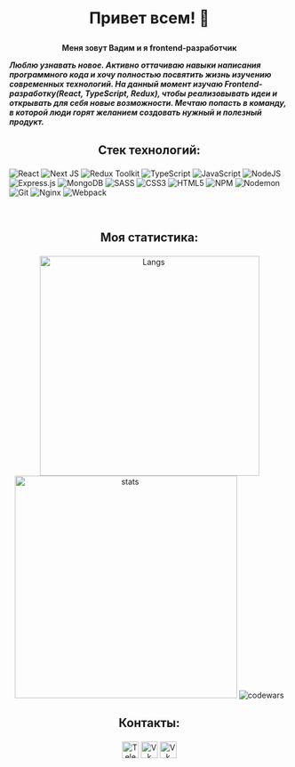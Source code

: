 # **<p align="center">Привет всем! 👋 </p>**

**<p align="center">Меня зовут Вадим и я frontend-разработчик</p>**

***Люблю узнавать новое. Активно оттачиваю навыки написания программного кода и хочу полностью посвятить жизнь изучению современных технологий. На данный момент изучаю Frontend-разработку(React, TypeScript, Redux), чтобы реализовывать идеи и открывать для себя новые возможности. Мечтаю попасть в команду, в которой люди горят желанием создовать нужный и полезный продукт.***
<br>

## <p align="center">Стек технологий:</p>
![React](https://img.shields.io/badge/react-%2320232a.svg?style=for-the-badge&logo=react&logoColor=%2361DAFB)
![Next JS](https://img.shields.io/badge/Next-black?style=for-the-badge&logo=next.js&logoColor=white)
![Redux Toolkit](https://img.shields.io/badge/Redux&nbsp;Toolkit-333?style=for-the-badge&logo=redux&logoColor=7549bc)
![TypeScript](https://img.shields.io/badge/typescript-%23007ACC.svg?style=for-the-badge&logo=typescript&logoColor=white)
![JavaScript](https://img.shields.io/badge/javascript-%23323330.svg?style=for-the-badge&logo=javascript&logoColor=%23F7DF1E)
![NodeJS](https://img.shields.io/badge/node.js-6DA55F?style=for-the-badge&logo=node.js&logoColor=white)
![Express.js](https://img.shields.io/badge/express.js-%23404d59.svg?style=for-the-badge&logo=express&logoColor=%2361DAFB)
![MongoDB](https://img.shields.io/badge/MongoDB-%234ea94b.svg?style=for-the-badge&logo=mongodb&logoColor=white)
![SASS](https://img.shields.io/badge/SASS-hotpink.svg?style=for-the-badge&logo=SASS&logoColor=white)
![CSS3](https://img.shields.io/badge/css3-%231572B6.svg?style=for-the-badge&logo=css3&logoColor=white)
![HTML5](https://img.shields.io/badge/html5-%23E34F26.svg?style=for-the-badge&logo=html5&logoColor=white)
![NPM](https://img.shields.io/badge/NPM-%23CB3837.svg?style=for-the-badge&logo=npm&logoColor=white) 
![Nodemon](https://img.shields.io/badge/NODEMON-%23323330.svg?style=for-the-badge&logo=nodemon&logoColor=%BBDEAD)
![Git](https://img.shields.io/badge/git-%23F05033.svg?style=for-the-badge&logo=git&logoColor=white)
![Nginx](https://img.shields.io/badge/nginx-%23009639.svg?style=for-the-badge&logo=nginx&logoColor=white)
![Webpack](https://img.shields.io/badge/webpack-%238DD6F9.svg?style=for-the-badge&logo=webpack&logoColor=black)

<br>

## <p align="center">Моя статистика:</p>
<div align="center">
<img width="395px" alt="Langs" src="https://github-readme-stats.vercel.app/api/top-langs/?username=Markelov97Vad&layout=compact&theme=buefy">
<img width="400px" alt="stats" src="https://github-readme-stats.vercel.app/api?username=Markelov97Vad&show_icons=true&theme=merko">
<img alt="codewars" src="https://www.codewars.com/users/Maarsello/badges/large">
</div>  

## <p align="center">Контакты:</p>
<div align="center">
<a href="https://t.me/maarsello" target="_blank"><img align="center" src="https://cdn-icons-png.flaticon.com/512/2504/2504941.png" width="30" alt="Telegram"></a>
<a href="mailto:Vedmakmarkelov@yandex.ru" target="_blank"><img align="center" src="https://cdn-icons-png.flaticon.com/512/6124/6124986.png" width="30" alt="Vk"></a>
<a href="mailto:darkdedmen@gmail.com" target="_blank" align="center"><img align="center" src="https://cdn-icons-png.flaticon.com/512/5968/5968534.png" width="30" alt="Vk"></a>
</div>